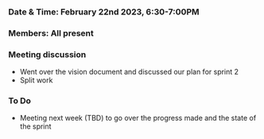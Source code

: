 ### Date & Time: February 22nd 2023, 6:30-7:00PM
### Members: All present
### Meeting discussion
* Went over the vision document and discussed our plan for sprint 2
* Split work
### To Do
* Meeting next week (TBD) to go over the progress made and the state of the sprint
